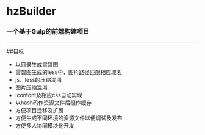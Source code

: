 # hzBuilder
### 一个基于Gulp的前端构建项目

---
##目标

* 以目录生成雪碧图
* 雪碧图生成的less中，图片路径匹配相应域名
* js、less的压缩混淆
* 图片压缩混淆
* iconfont及相应css自动实现
* 以hash码作资源文件后缀作缓存
* 方便项目迁移及扩展
* 方便生成不同环境的资源文件以便调试及发布
* 方便多人协同模块化开发

